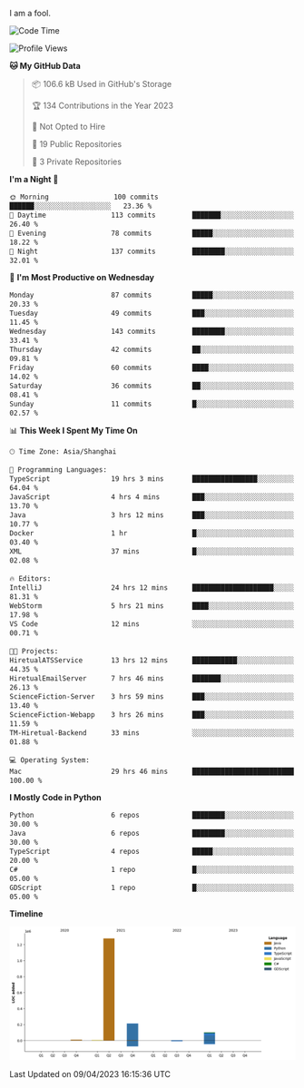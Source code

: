 I am a fool.

<!--START_SECTION:waka-->
![Code Time](http://img.shields.io/badge/Code%20Time-275%20hrs%2037%20mins-blue)

![Profile Views](http://img.shields.io/badge/Profile%20Views-3-blue)

**🐱 My GitHub Data** 

> 📦 106.6 kB Used in GitHub's Storage 
 > 
> 🏆 134 Contributions in the Year 2023
 > 
> 🚫 Not Opted to Hire
 > 
> 📜 19 Public Repositories 
 > 
> 🔑 3 Private Repositories 
 > 
**I'm a Night 🦉** 

```text
🌞 Morning                100 commits         ██████░░░░░░░░░░░░░░░░░░░   23.36 % 
🌆 Daytime                113 commits         ███████░░░░░░░░░░░░░░░░░░   26.40 % 
🌃 Evening                78 commits          █████░░░░░░░░░░░░░░░░░░░░   18.22 % 
🌙 Night                  137 commits         ████████░░░░░░░░░░░░░░░░░   32.01 % 
```
📅 **I'm Most Productive on Wednesday** 

```text
Monday                   87 commits          █████░░░░░░░░░░░░░░░░░░░░   20.33 % 
Tuesday                  49 commits          ███░░░░░░░░░░░░░░░░░░░░░░   11.45 % 
Wednesday                143 commits         ████████░░░░░░░░░░░░░░░░░   33.41 % 
Thursday                 42 commits          ██░░░░░░░░░░░░░░░░░░░░░░░   09.81 % 
Friday                   60 commits          ████░░░░░░░░░░░░░░░░░░░░░   14.02 % 
Saturday                 36 commits          ██░░░░░░░░░░░░░░░░░░░░░░░   08.41 % 
Sunday                   11 commits          █░░░░░░░░░░░░░░░░░░░░░░░░   02.57 % 
```


📊 **This Week I Spent My Time On** 

```text
🕑︎ Time Zone: Asia/Shanghai

💬 Programming Languages: 
TypeScript               19 hrs 3 mins       ████████████████░░░░░░░░░   64.04 % 
JavaScript               4 hrs 4 mins        ███░░░░░░░░░░░░░░░░░░░░░░   13.70 % 
Java                     3 hrs 12 mins       ███░░░░░░░░░░░░░░░░░░░░░░   10.77 % 
Docker                   1 hr                █░░░░░░░░░░░░░░░░░░░░░░░░   03.40 % 
XML                      37 mins             █░░░░░░░░░░░░░░░░░░░░░░░░   02.08 % 

🔥 Editors: 
IntelliJ                 24 hrs 12 mins      ████████████████████░░░░░   81.31 % 
WebStorm                 5 hrs 21 mins       ████░░░░░░░░░░░░░░░░░░░░░   17.98 % 
VS Code                  12 mins             ░░░░░░░░░░░░░░░░░░░░░░░░░   00.71 % 

🐱‍💻 Projects: 
HiretualATSService       13 hrs 12 mins      ███████████░░░░░░░░░░░░░░   44.35 % 
HiretualEmailServer      7 hrs 46 mins       ███████░░░░░░░░░░░░░░░░░░   26.13 % 
ScienceFiction-Server    3 hrs 59 mins       ███░░░░░░░░░░░░░░░░░░░░░░   13.40 % 
ScienceFiction-Webapp    3 hrs 26 mins       ███░░░░░░░░░░░░░░░░░░░░░░   11.59 % 
TM-Hiretual-Backend      33 mins             ░░░░░░░░░░░░░░░░░░░░░░░░░   01.88 % 

💻 Operating System: 
Mac                      29 hrs 46 mins      █████████████████████████   100.00 % 
```

**I Mostly Code in Python** 

```text
Python                   6 repos             ████████░░░░░░░░░░░░░░░░░   30.00 % 
Java                     6 repos             ████████░░░░░░░░░░░░░░░░░   30.00 % 
TypeScript               4 repos             █████░░░░░░░░░░░░░░░░░░░░   20.00 % 
C#                       1 repo              █░░░░░░░░░░░░░░░░░░░░░░░░   05.00 % 
GDScript                 1 repo              █░░░░░░░░░░░░░░░░░░░░░░░░   05.00 % 
```



**Timeline**

![Lines of Code chart](https://raw.githubusercontent.com/VeejaLiu/VeejaLiu/master/assets/bar_graph.png)


 Last Updated on 09/04/2023 16:15:36 UTC
<!--END_SECTION:waka-->
